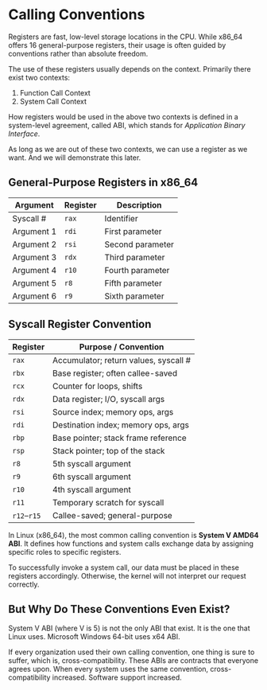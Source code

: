 # Calling Conventions

Registers are fast, low-level storage locations in the CPU. While x86_64 offers 16 general-purpose registers, their usage is often guided by conventions rather than absolute freedom.

The use of these registers usually depends on the context. Primarily there exist two contexts:
  1. Function Call Context
  2. System Call Context

How registers would be used in the above two contexts is defined in a system-level agreement, called ABI, which stands for *Application Binary Interface*.

As long as we are out of these two contexts, we can use a register as we want. And we will demonstrate this later.

## General-Purpose Registers in x86_64

| Argument   | Register | Description      |
| ---------- | -------- | ---------------- |
| Syscall #  | `rax`    | Identifier       |
| Argument 1 | `rdi`    | First parameter  |
| Argument 2 | `rsi`    | Second parameter |
| Argument 3 | `rdx`    | Third parameter  |
| Argument 4 | `r10`    | Fourth parameter |
| Argument 5 | `r8`     | Fifth parameter  |
| Argument 6 | `r9`     | Sixth parameter  |

## Syscall Register Convention

| Register | Purpose / Convention                  |
| -------- | ------------------------------------- |
| `rax`    | Accumulator; return values, syscall # |
| `rbx`    | Base register; often callee-saved     |
| `rcx`    | Counter for loops, shifts             |
| `rdx`    | Data register; I/O, syscall args      |
| `rsi`    | Source index; memory ops, args        |
| `rdi`    | Destination index; memory ops, args   |
| `rbp`    | Base pointer; stack frame reference   |
| `rsp`    | Stack pointer; top of the stack       |
| `r8`     | 5th syscall argument                  |
| `r9`     | 6th syscall argument                  |
| `r10`    | 4th syscall argument                  |
| `r11`    | Temporary scratch for syscall         |
| `r12`–`r15` | Callee-saved; general-purpose      |

In Linux (x86_64), the most common calling convention is **System V AMD64 ABI**. It defines how functions and system calls exchange data by assigning specific roles to specific registers.

To successfully invoke a system call, our data must be placed in these registers accordingly. Otherwise, the kernel will not interpret our request correctly.

## But Why Do These Conventions Even Exist?

System V ABI (where V is 5) is not the only ABI that exist. It is the one that Linux uses. Microsoft Windows 64-bit uses x64 ABI.

If every organization used their own calling convention, one thing is sure to suffer, which is, cross-compatibility. These ABIs are contracts that everyone agrees upon. When every system uses the same convention, cross-compatibility increased. Software support increased.